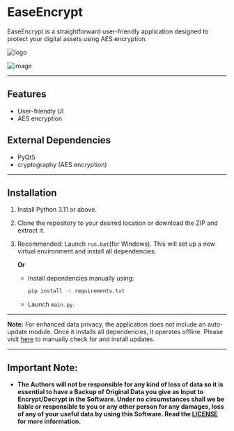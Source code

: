 
# EaseEncrypt

EaseEncrypt is a straightforward user-friendly application designed to protect your digital assets using AES encryption.

![logo](https://github.com/sdmdg/ease-encrypt/assets/151946448/3d993831-b59e-45c1-a817-5f9ca5bf1df2)

![image](https://github.com/sdmdg/ease-encrypt/assets/151946448/0320fafe-300c-4173-8841-40c0b9ac5274)

---

## Features

* User-friendly UI
* AES encryption

## External Dependencies

* PyQt5
* cryptography (AES encryption)

---

## Installation

1. Install Python 3.11 or above.
2. Clone the repository to your desired location or download the ZIP and extract it.
3. Recommended: Launch `run.bat`(for Windows). This will set up a new virtual environment and install all dependencies.

   **Or**

   - Install dependencies manually using:
     ```bash
     pip install -r requirements.txt
     ```
   - Launch `main.py`.

---

**Note:** For enhanced data privacy, the application does not include an auto-update module. Once it installs all dependencies, it operates offline. Please visit [here](https://github.com/sdmdg/ease-encrypt/) to manually check for and install updates.

---

## Important Note:

-	**The Authors will not be responsible for any kind of loss of data so it is essential to have a Backup of Original Data you give as Input to Encrypt/Decrypt in the Software. Under no circumstances shall we be liable or responsible to you or any other person for any damages, loss of any of your useful data by using this Software. Read the [LICENSE](https://github.com/sdmdg/ease-encrypt/blob/main/LICENSE) for more information.**
